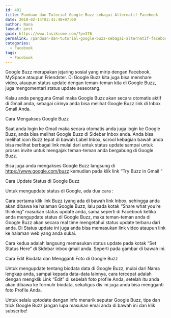 ```yaml
---
id: 401
title: Panduan dan Tutorial Google Buzz sebagai Alternatif Facebook
date: 2010-02-14T02:41:48+07:00
author: Nana
layout: post
guid: https://www.tasikisme.com/?p=376
permalink: /panduan-dan-tutorial-google-buzz-sebagai-alternatif-facebook/
categories:
  - Facebook
tags:
  - Facebook
---
```

Google Buzz merupakan jejaring sosial yang mirip dengan Facebook, MySpace ataupun Friendster. Di Google Buzz kita juga bisa menshare video, ataupun status update dengan teman-teman kita di Google Buzz, juga mengomentari status update seseorang.

Kalau anda pengguna Gmail maka Google Buzz akan secara otomatis aktif di Gmail anda, sebagai cirinya anda bisa melihat Google Buzz link di Inbox Gmail Anda.

Cara Mengakses Google Buzz

Saat anda login ke Gmail maka secara otomatis anda juga login ke Google Buzz, anda bisa melihat Google Buzz di Sidebar Inbox anda. Anda bisa melihat icon Buzz tepat di bawah Label Inbox, scrool kebagian bawah anda bisa melihat berbagai link mulai dari untuk status update sampai untuk proses invite untuk mengajak teman-teman anda bergabung di Google Buzz.

Bisa juga anda mengakses Google Buzz langsung di https://www.google.com/buzz kemudian pada klik link “Try Buzz in Gmail ”

Cara Update Status di Google Buzz

Untuk mengupdate status di Google, ada dua cara :

Cara pertama klik link Buzz (yang ada di bawah link Inbox, sehingga anda akan dibawa ke halaman Google Buzz, lalu pada kotak “Share what you’re thinking” masukan status update anda, sama seperti di Facebook ketika anda mengupdate status di Google Buzz, maka teman-teman anda di Google Buzz akan secara real time mengetahui status update terbaru dari anda. Di Status update ini juga anda bisa memasukan link video ataupun link ke halaman web yang anda sukai.

Cara kedua adalah langsung memasukan status update pada kotak “Set Status Here” di Sidebar inbox gmail anda. Seperti pada gambar di bawah ini.

Cara Edit Biodata dan Mengganti Foto di Google Buzz

Untuk mengupdate tentang biodata data di Google Buzz, mulai dari Nama lengkap anda, sampai kepada data-data lainnya, cara tercepat adalah dengan mengklik Link “Edit” di sebelah foto profile Anda, setelah itu anda akan dibawa ke formulir biodata, sekaligus dis ini juga anda bisa mengganti foto Profile Anda.

Untuk selalu uptodate dengan info menarik seputar Google Buzz, tips dan trick Google Buzz jangan lupa masukan emai anda di bawah ini dan klik subscribe!
